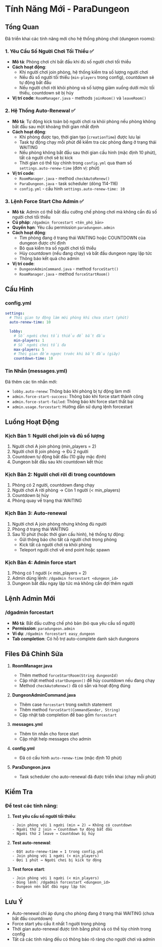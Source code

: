 # Tính Năng Mới - ParaDungeon

## Tổng Quan
Đã triển khai các tính năng mới cho hệ thống phòng chơi (dungeon rooms):

### 1. Yêu Cầu Số Người Chơi Tối Thiểu ✅
- **Mô tả**: Phòng chơi chỉ bắt đầu khi đủ số người chơi tối thiểu
- **Cách hoạt động**: 
  - Khi người chơi join phòng, hệ thống kiểm tra số lượng người chơi
  - Nếu đủ số người tối thiểu (`min-players` trong config), countdown sẽ tự động bắt đầu
  - Nếu người chơi rời khỏi phòng và số lượng giảm xuống dưới mức tối thiểu, countdown sẽ bị hủy
- **Vị trí code**: `RoomManager.java` - methods `joinRoom()` và `leaveRoom()`

### 2. Hệ Thống Auto-Renewal ✅
- **Mô tả**: Tự động kick toàn bộ người chơi ra khỏi phòng nếu phòng không bắt đầu sau một khoảng thời gian nhất định
- **Cách hoạt động**:
  - Khi phòng được tạo, thời gian tạo (`creationTime`) được lưu lại
  - Task tự động chạy mỗi phút để kiểm tra các phòng đang ở trạng thái WAITING
  - Nếu phòng không bắt đầu sau thời gian cấu hình (mặc định 10 phút), tất cả người chơi sẽ bị kick
  - Thời gian có thể tùy chỉnh trong `config.yml` qua tham số `settings.auto-renew-time` (đơn vị: phút)
- **Vị trí code**: 
  - `RoomManager.java` - method `checkAutoRenew()`
  - `ParaDungeon.java` - task scheduler (dòng 114-116)
  - `config.yml` - cấu hình `settings.auto-renew-time: 10`

### 3. Lệnh Force Start Cho Admin ✅
- **Mô tả**: Admin có thể bắt đầu cưỡng chế phòng chơi mà không cần đủ số người chơi tối thiểu
- **Cú pháp**: `/dgadmin forcestart <tên_phó_bản>`
- **Quyền hạn**: Yêu cầu permission `paradungeon.admin`
- **Cách hoạt động**:
  - Tìm phòng đang ở trạng thái WAITING hoặc COUNTDOWN của dungeon được chỉ định
  - Bỏ qua kiểm tra số người chơi tối thiểu
  - Hủy countdown (nếu đang chạy) và bắt đầu dungeon ngay lập tức
  - Thông báo kết quả cho admin
- **Vị trí code**: 
  - `DungeonAdminCommand.java` - method `forceStart()`
  - `RoomManager.java` - method `forceStartRoom()`

## Cấu Hình

### config.yml
```yaml
settings:
  # Thời gian tự động làm mới phòng khi chưa start (phút)
  auto-renew-time: 10
  
  lobby:
    # Số người chơi tối thiểu để bắt đầu
    min-players: 1
    # Số người chơi tối đa
    max-players: 5
    # Thời gian đếm ngược trước khi bắt đầu (giây)
    countdown-time: 10
```

### Tin Nhắn (messages.yml)
Đã thêm các tin nhắn mới:
- `lobby.auto-renew`: Thông báo khi phòng bị tự động làm mới
- `admin.force-start-success`: Thông báo khi force start thành công
- `admin.force-start-failed`: Thông báo khi force start thất bại
- `admin.usage.forcestart`: Hướng dẫn sử dụng lệnh forcestart

## Luồng Hoạt Động

### Kịch Bản 1: Người chơi join và đủ số lượng
1. Người chơi A join phòng (min_players = 2)
2. Người chơi B join phòng → Đủ 2 người
3. Countdown tự động bắt đầu (10 giây mặc định)
4. Dungeon bắt đầu sau khi countdown kết thúc

### Kịch Bản 2: Người chơi rời đi trong countdown
1. Phòng có 2 người, countdown đang chạy
2. Người chơi A rời phòng → Còn 1 người (< min_players)
3. Countdown bị hủy
4. Phòng quay về trạng thái WAITING

### Kịch Bản 3: Auto-renewal
1. Người chơi A join phòng nhưng không đủ người
2. Phòng ở trạng thái WAITING
3. Sau 10 phút (hoặc thời gian cấu hình), hệ thống tự động:
   - Gửi thông báo cho tất cả người chơi trong phòng
   - Kick tất cả người chơi ra khỏi phòng
   - Teleport người chơi về end point hoặc spawn

### Kịch Bản 4: Admin force start
1. Phòng có 1 người (< min_players = 2)
2. Admin dùng lệnh: `/dgadmin forcestart <dungeon_id>`
3. Dungeon bắt đầu ngay lập tức mà không cần đợi thêm người

## Lệnh Admin Mới

### /dgadmin forcestart <dungeon>
- **Mô tả**: Bắt đầu cưỡng chế phó bản (bỏ qua yêu cầu số người)
- **Permission**: `paradungeon.admin`
- **Ví dụ**: `/dgadmin forcestart easy_dungeon`
- **Tab completion**: Có hỗ trợ auto-complete danh sách dungeons

## Files Đã Chỉnh Sửa

1. **RoomManager.java**
   - Thêm method `forceStartRoom(String dungeonId)`
   - Cập nhật method `startDungeon()` để hủy countdown nếu đang chạy
   - Method `checkAutoRenew()` đã có sẵn và hoạt động đúng

2. **DungeonAdminCommand.java**
   - Thêm case `forcestart` trong switch statement
   - Thêm method `forceStart(CommandSender, String)`
   - Cập nhật tab completion để bao gồm `forcestart`

3. **messages.yml**
   - Thêm tin nhắn cho force start
   - Cập nhật help messages cho admin

4. **config.yml**
   - Đã có cấu hình `auto-renew-time` (mặc định 10 phút)

5. **ParaDungeon.java**
   - Task scheduler cho auto-renewal đã được triển khai (chạy mỗi phút)

## Kiểm Tra

### Để test các tính năng:

1. **Test yêu cầu số người tối thiểu**:
   ```
   - Join phòng với 1 người (min = 2) → Không có countdown
   - Người thứ 2 join → Countdown tự động bắt đầu
   - Người thứ 2 leave → Countdown bị hủy
   ```

2. **Test auto-renewal**:
   ```
   - Đặt auto-renew-time = 1 trong config.yml
   - Join phòng với 1 người (< min_players)
   - Đợi 1 phút → Người chơi bị kick tự động
   ```

3. **Test force start**:
   ```
   - Join phòng với 1 người (< min_players)
   - Dùng lệnh: /dgadmin forcestart <dungeon_id>
   - Dungeon nên bắt đầu ngay lập tức
   ```

## Lưu Ý

- Auto-renewal chỉ áp dụng cho phòng đang ở trạng thái WAITING (chưa bắt đầu countdown)
- Force start yêu cầu ít nhất 1 người trong phòng
- Thời gian auto-renewal được tính bằng phút và có thể tùy chỉnh trong config
- Tất cả các tính năng đều có thông báo rõ ràng cho người chơi và admin
